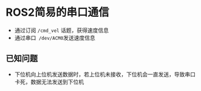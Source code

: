 # ROS2简易的串口通信
- 通过订阅 ``/cmd_vel`` 话题，获得速度信息
- 通过串口`` /dev/ACM0``发送速度信息
## 已知问题
- 下位机向上位机发送数据时，若上位机未接收，下位机会一直发送，导致串口卡死，数据无法发送到下位机